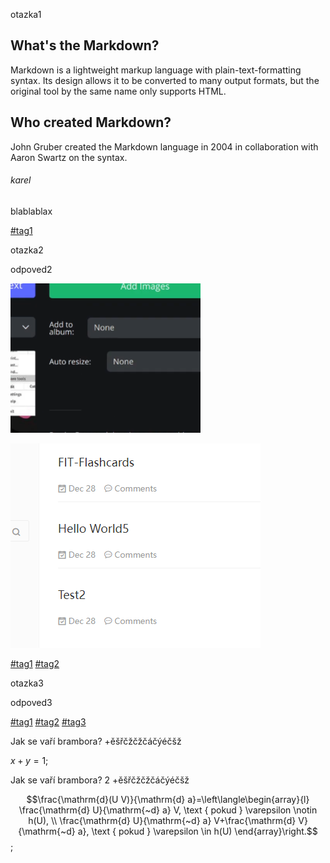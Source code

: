 <!--question-->

otazka1

<!--answer-->

## What's the Markdown?

Markdown is a lightweight markup language with plain-text-formatting syntax.
Its design allows it to be converted to many output formats,
but the original tool by the same name only supports HTML.

## Who created Markdown?

John Gruber created the Markdown language in 2004 in collaboration with
Aaron Swartz on the syntax.

###### karel

blablablax

[#tag1]()

<!--question-->

otazka2

<!--answer-->

odpoved2

![](img/37039e93733be69316ae2c8e6e2fa6f9.png)

![](img/bc7ada9abb616cbaf04d6c1d8d5a319a.png)

[#tag1]() [#tag2]()

<!--question-->

otazka3

<!--answer-->

odpoved3

[#tag1]() [#tag2]() [#tag3]()

<!--question-->

Jak se vaří brambora? +ěšřčžčžčáčýéčšž

<!--answer-->

$x+y=1$;


<!--question-->

Jak se vaří brambora? 2 +ěšřčžčžčáčýéčšž

<!--answer-->

$$\frac{\mathrm{d}(U V)}{\mathrm{d} a}=\left\langle\begin{array}{l} \frac{\mathrm{d} U}{\mathrm{~d} a} V, \text { pokud } \varepsilon \notin h(U), \\ \frac{\mathrm{d} U}{\mathrm{~d} a} V+\frac{\mathrm{d} V}{\mathrm{~d} a}, \text { pokud } \varepsilon \in h(U) \end{array}\right.$$;
